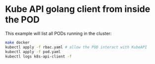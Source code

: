 # Kube API golang client from inside the POD

This example will list all PODs running in the cluster:

```sh
make docker
kubectl apply -f rbac.yaml # allow the POD interact with KubeAPI
kubectl apply -f pod.yaml
kubectl logs k8s-api-client -f
``` 